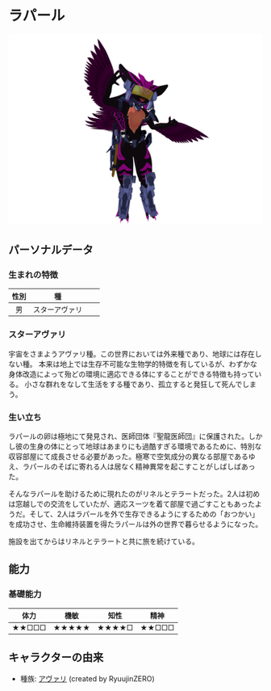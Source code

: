# ラパール

![ラパール](./images/vrc_chara_lapale.png)

## パーソナルデータ

### 生まれの特徴

| 性別  |        種        |       |       |
| :---: | :--------------: | :---: | :---: |
|  男   | スターアヴァリ |       |       |

### スターアヴァリ

宇宙をさまようアヴァリ種。この世界においては外来種であり、地球には存在しない種。
本来は地上では生存不可能な生物学的特徴を有しているが、わずかな身体改造によって殆どの環境に適応できる体にすることができる特徴も持っている。
小さな群れをなして生活をする種であり、孤立すると発狂して死んでしまう。

### 生い立ち

ラパールの卵は極地にて発見され、医師団体『聖龍医師団』に保護された。しかし彼の生身の体にとって地球はあまりにも過酷すぎる環境であるために、特別な収容部屋にて成長させる必要があった。極寒で空気成分の異なる部屋であるゆえ、ラパールのそばに寄れる人は居なく精神異常を起こすことがしばしばあった。

そんなラパールを助けるために現れたのがリネルとテラートだった。2人は初めは窓越しでの交流をしていたが、適応スーツを着て部屋で過ごすこともあったようだ。そして、2人はラパールを外で生存できるようにするための「おつかい」を成功させ、生命維持装置を得たラパールは外の世界で暮らせるようになった。

施設を出てからはリネルとテラートと共に旅を続けている。

## 能力

### 基礎能力

| 体力  | 機敏  | 知性  | 精神  |
| :---: | :---: | :---: | :---: |
| ★★□□□ | ★★★★★ | ★★★★□ | ★★□□□ |

## キャラクターの由来

- 種族: [アヴァリ](https://avali.fandom.com/wiki/The_Official_Avali_Wiki) (created by RyuujinZERO)
